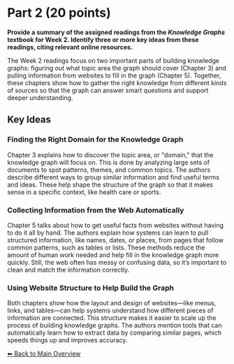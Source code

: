 # Part 2 (20 points)

**Provide a summary of the assigned readings from the *Knowledge Graphs* textbook for Week 2. Identify three or more key ideas from these readings, citing relevant online resources.**

The Week 2 readings focus on two important parts of building knowledge graphs: figuring out what topic area the graph should cover (Chapter 3) and pulling information from websites to fill in the graph (Chapter 5). Together, these chapters show how to gather the right knowledge from different kinds of sources so that the graph can answer smart questions and support deeper understanding.

## Key Ideas

### Finding the Right Domain for the Knowledge Graph
Chapter 3 explains how to discover the topic area, or "domain," that the knowledge graph will focus on. This is done by analyzing large sets of documents to spot patterns, themes, and common topics. The authors describe different ways to group similar information and find useful terms and ideas. These help shape the structure of the graph so that it makes sense in a specific context, like health care or sports.

### Collecting Information from the Web Automatically
Chapter 5 talks about how to get useful facts from websites without having to do it all by hand. The authors explain how systems can learn to pull structured information, like names, dates, or places, from pages that follow common patterns, such as tables or lists. These methods reduce the amount of human work needed and help fill in the knowledge graph more quickly. Still, the web often has messy or confusing data, so it’s important to clean and match the information correctly.

### Using Website Structure to Help Build the Graph
Both chapters show how the layout and design of websites—like menus, links, and tables—can help systems understand how different pieces of information are connected. This structure makes it easier to scale up the process of building knowledge graphs. The authors mention tools that can automatically learn how to extract data by comparing similar pages, which speeds things up and improves accuracy.

[⬅ Back to Main Overview](README.md)
